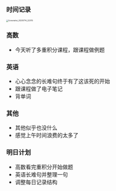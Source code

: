 ### 时间记录

<img src="https://raw.githubusercontent.com/Kong-PR/Typora-picture/master/img/Screenshot_20200714_223115.jpg" alt="Screenshot_20200714_223115" style="zoom:33%;" />

### 高数

- 今天听了多重积分课程，跟课程做例题

### 英语

- 心心念念的长难句终于有了这该死的开始
- 跟课程做了电子笔记
- 背单词

### 其他

- 其他似乎也没什么
- 感觉上午时间浪费的太多了

### 明日计划

- 高数看完重积分开始做题
- 英语长难句并整理一句
- 调整每日记录结构